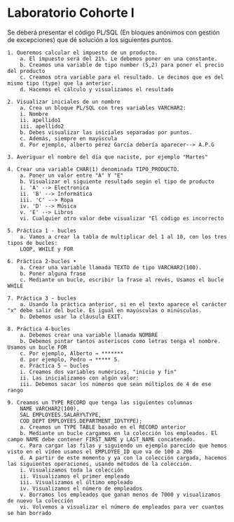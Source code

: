 # Laboratorio Cohorte I

Se deberá presentar el código PL/SQL (En bloques anónimos con gestión de excepciones)
que dé solución a los siguientes puntos.

    1. Queremos calcular el impuesto de un producto.
        a. El impuesto será del 21%. Le debemos poner en una constante.
        b. Creamos una variable de tipo number (5,2) para poner el precio del producto
        c. Creamos otra variable para el resultado. Le decimos que es del mismo tipo (type) que la anterior.
        d. Hacemos el cálculo y visualizamos el resultado

    2. Visualizar iniciales de un nombre
        a. Crea un bloque PL/SQL con tres variables VARCHAR2: 
        i. Nombre
        ii. apellido1
        iii. apellido2
        b. Debes visualizar las iniciales separadas por puntos. 
        c. Además, siempre en mayúscula 
        d. Por ejemplo, alberto pérez García debería aparecer--> A.P.G
        
    3. Averiguar el nombre del día que naciste, por ejemplo "Martes"
    
    4. Crear una variable CHAR(1) denominada TIPO_PRODUCTO. 
        a. Poner un valor entre "A" Y "E" 
        b. Visualizar el siguiente resultado según el tipo de producto 
        i. 'A' --> Electronica
        ii. 'B' --> Informática
        iii. 'C' --> Ropa
        iv. 'D' --> Música 
        v. 'E' --> Libros 
        vi. Cualquier otro valor debe visualizar "El código es incorrecto

    5. Práctica 1 - bucles
        a. Vamos a crear la tabla de multiplicar del 1 al 10, con los tres tipos de bucles: 
        LOOP, WHILE y FOR
    
    6. Práctica 2-bucles •
        a. Crear una variable llamada TEXTO de tipo VARCHAR2(100).
        b. Poner alguna frase
        c. Mediante un bucle, escribir la frase al revés, Usamos el bucle WHILE 

    7. Práctica 3 - bucles
        a. Usando la práctica anterior, si en el texto aparece el carácter "x" debe salir del bucle. Es igual en mayúsculas o minúsculas. 
        b. Debemos usar la cláusula EXIT.
    
    8. Práctica 4-bucles
        a. Debemos crear una variable llamada NOMBRE
        b. Debemos pintar tantos asteriscos como letras tenga el nombre. Usamos un bucle FOR
        c. Por ejemplo, Alberto → ******* 
        d. por ejemplo, Pedro → ***** 5. 
        e. Práctica 5 – bucles
        i. Creamos dos variables numéricas, "inicio y fin" 
        ii. Las inicializamos con algún valor: 
        iii. Debemos sacar los números que sean múltiplos de 4 de ese rango

    9. Creamos un TYPE RECORD que tenga las siguientes columnas 
        NAME VARCHAR2(100), 
        SAL EMPLOYEES.SALARY%TYPE,
        COD_DEPT EMPLOYEES.DEPARTMENT_ID%TYPE); 
        a. Creamos un TYPE TABLE basado en el RECORD anterior
        b. Mediante un bucle cargamos en la colección los empleados. El campo NAME debe contener FIRST_NAME y LAST_NAME concatenado. 
        c. Para cargar las filas y siguiendo un ejemplo parecido que hemos visto en el vídeo usamos el EMPLOYEE_ID que va de 100 a 206 
        d. A partir de este momento y ya con la colección cargada, hacemos las siguientes operaciones, usando métodos de la colección. 
        i. Visualizamos toda la colección 
        ii. Visualizamos el primer empleado
        iii. Visualizamos el último empleado 
        iv. Visualizamos el número de empleados 
        v. Borramos los empleados que ganan menos de 7000 y visualizamos de nuevo la colección 
        vi. Volvemos a visualizar el número de empleados para ver cuantos se han borrado

